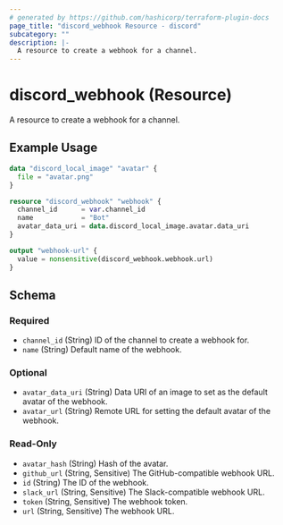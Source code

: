 ```yaml
---
# generated by https://github.com/hashicorp/terraform-plugin-docs
page_title: "discord_webhook Resource - discord"
subcategory: ""
description: |-
  A resource to create a webhook for a channel.
---
```


# discord_webhook (Resource)

A resource to create a webhook for a channel.

## Example Usage

```terraform
data "discord_local_image" "avatar" {
  file = "avatar.png"
}

resource "discord_webhook" "webhook" {
  channel_id      = var.channel_id
  name            = "Bot"
  avatar_data_uri = data.discord_local_image.avatar.data_uri
}

output "webhook-url" {
  value = nonsensitive(discord_webhook.webhook.url)
}
```

<!-- schema generated by tfplugindocs -->
## Schema

### Required

- `channel_id` (String) ID of the channel to create a webhook for.
- `name` (String) Default name of the webhook.

### Optional

- `avatar_data_uri` (String) Data URI of an image to set as the default avatar of the webhook.
- `avatar_url` (String) Remote URL for setting the default avatar of the webhook.

### Read-Only

- `avatar_hash` (String) Hash of the avatar.
- `github_url` (String, Sensitive) The GitHub-compatible webhook URL.
- `id` (String) The ID of the webhook.
- `slack_url` (String, Sensitive) The Slack-compatible webhook URL.
- `token` (String, Sensitive) The webhook token.
- `url` (String, Sensitive) The webhook URL.
